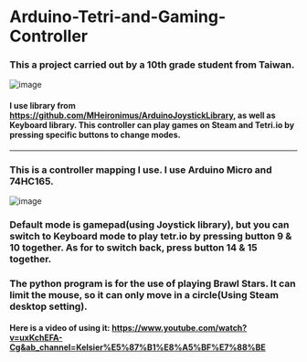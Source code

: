 # Arduino-Tetri-and-Gaming-Controller
### This a project carried out by a 10th grade student from Taiwan.
![image](https://user-images.githubusercontent.com/93872867/177001634-aaa5d5c8-ec20-45ee-bbd8-83532ecf9c51.png)

#### I use library from https://github.com/MHeironimus/ArduinoJoystickLibrary, as well as Keyboard library. This controller can play games on Steam and Tetri.io by pressing specific buttons to change modes.
---
### This is a controller mapping I use. I use Arduino Micro and 74HC165.
![image](https://user-images.githubusercontent.com/93872867/177001221-171846ff-87e4-4be0-9e21-80ebfd0b95e5.png)
### Default mode is gamepad(using Joystick library), but you can switch to Keyboard mode to play tetr.io by pressing button 9 & 10 together. As for to switch back, press button 14 & 15 together.
### The python program is for the use of playing Brawl Stars. It can limit the mouse, so it can only move in a circle(Using Steam desktop setting).
#### Here is a video of using it: https://www.youtube.com/watch?v=uxKchEFA-Cg&ab_channel=Kelsier%E5%87%B1%E8%A5%BF%E7%88%BE
